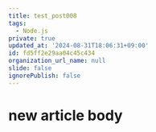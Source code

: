 ```yaml
---
title: test_post008
tags:
  - Node.js
private: true
updated_at: '2024-08-31T18:06:31+09:00'
id: fd5ff2e29aa04c45c434
organization_url_name: null
slide: false
ignorePublish: false
---
```

# new article body

